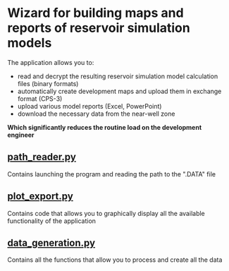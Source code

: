 # Wizard for building maps and reports of reservoir simulation models

The application allows you to:
* read and decrypt the resulting reservoir simulation model calculation files (binary formats)
* automatically create development maps and upload them in exchange format (CPS-3)
* upload various model reports (Excel, PowerPoint)
* download the necessary data from the near-well zone 

**Which significantly reduces the routine load on the development engineer**

## [path_reader.py](https://github.com/shmeleved/Wizard_for_building_maps_and_reports_of_reservoir_simulation_models/blob/main/path_reader.py)
Contains launching the program and reading the path to the ".DATA" file

## [plot_export.py](https://github.com/shmeleved/Wizard_for_building_maps_and_reports_of_reservoir_simulation_models/blob/main/plot_export.py)
Contains code that allows you to graphically display all the available functionality of the application

## [data_generation.py](https://github.com/shmeleved/Wizard_for_building_maps_and_reports_of_reservoir_simulation_models/blob/main/data_generation.py)
Contains all the functions that allow you to process and create all the data
